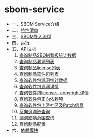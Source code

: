 # sbom-service

* 一、SBOM Service介绍
* 二、[特性清单](doc/features/features.md)
* 三、[SBOM导入流程](doc/import_sbom/importSbom.md)
* 四、[运行](doc/run/howToRun.md)
* 五、API文档
    1. [查询制品SBOM看板统计数据](doc/api/查询制品SBOM看板统计数据.md)
    2. [查询制品漏洞列表](doc/api/查询制品漏洞列表.md)
    3. [查询制品license列表](doc/api/查询制品license列表.md)
    4. [查询制品软件包列表](doc/api/查询制品软件包列表.md)
    5. [查询软件包漏洞统计数据](doc/api/查询软件包漏洞统计数据.md)
    6. [查询软件包漏洞详情](doc/api/查询软件包漏洞详情.md)
    7. [查询软件包license、copyright详情](doc/api/查询软件包license、copyright详情.md)
    8. [查询软件包正向依赖项](doc/api/查询软件包正向依赖项.md)
    9. [查询软件包上游社区及Patch信息](doc/api/查询软件包上游社区及Patch信息.md)
    10. [反向追溯链查询](doc/api/反向追溯链查询.md)
    11. [漏洞影响范围查询](doc/api/漏洞影响范围查询.md)
    12. [查询制品配置](doc/api/查询制品配置.md)
* 六、[依赖模块](doc/module/module.md)